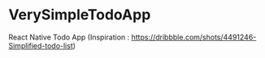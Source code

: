 # VerySimpleTodoApp
React Native Todo App (Inspiration : https://dribbble.com/shots/4491246-Simplified-todo-list) 
